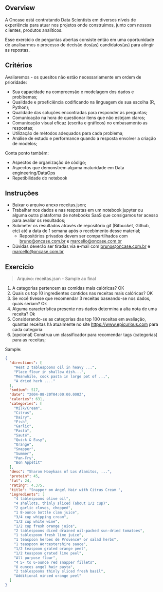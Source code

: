 ## Overview

A Oncase está contratando Data Scientists em diversos níveis de experiência para atuar nos projetos onde construimos, junto com nossos clientes, produtos analíticos.

Esse exercício de perguntas abertas consiste então em uma oportunidade de analisarmos o processo de decisão dos(as) candidatos(as) para atingir as repostas. 

## Critérios

Avaliaremos - os quesitos não estão necessariamente em ordem de prioridade:

* Sua capacidade na compreensão e modelagem dos dados e problbemas;
* Qualidade e proeficiência codificando na linguagem de sua escolha (R, Python);
* Qualidade das soluções encontradas para responder às perguntas;
* Comunicação na hora de questionar itens que não estejam claros;
* Comunicação visual eficaz (escrita e gráficos) no embasamento as respostas;
* Utilização de métodos adequados para cada problema;
* Análise de estudo e performance quando a resposta envolver a criação de modelos;

Conta ponto também:

* Aspectos de organização de código;
* Aspectos que demonstrem alguma maturidade em Data engineering/DataOps
* Repetibilidade do notebook

## Instruções

* Baixar o arquivo anexo receitas.json;
* Trabalhar nos dados e nas respostas em um notebook jupyter ou alguma outra plataforma de notebooks SaaS que consigamos ter acesso para avaliar os resultados;
* Submeter os resultados através de repositório git (Bitbucket, Github, etc) até a data de 1 semana após o recebimento desse material;
    * Repositórios privados devem ser compartilhados com bruno@oncase.com.br e marcello@oncase.com.br
* Dúvidas deverão ser tiradas via e-mail com bruno@oncase.com.br e marcello@oncase.com.br

## Exercício

> Arquivo: receitas.json - Sample ao final

1. A categorias pertencem as comidas mais calóricas? OK
2. Quais os top 10 ingredientes contidos nas receitas mais calóricas? OK
3. Se você tivesse que recomendar 3 receitas baseando-se nos dados, quais seriam? Ok
4. Alguma característica presente nos dados determina a alta nota de uma receita? Ok
5. Considerando-se as categorias das top 100 receitas em avaliação, quantas receitas há atualmente no site https://www.epicurious.com para cada categoria
6. [opcional] Construa um classificador para recomendar tags (categorias) para as receitas;

Sample:

```json
{
  "directions": [
    "Heat 2 tablespoons oil in heavy ...",
    "Place flour in shallow dish...",
    "Meanwhile, cook pasta in large pot of ...",
    "A dried herb ...."
  ],
  "sodium": 517,
  "date": "2004-08-20T04:00:00.000Z",
  "calories": 631,
  "categories": [
    "Milk/Cream",
    "Citrus",
    "Dairy",
    "Fish",
    "Garlic",
    "Pasta",
    "Sauté",
    "Quick & Easy",
    "Orange",
    "Snapper",
    "Summer",
    "Pan-Fry",
    "Bon Appétit"
  ],
  "desc": "Sharon Hooykaas of Los Alamitos, ...",
  "protein": 45,
  "fat": 24,
  "rating": 4.375,
  "title": "Snapper on Angel Hair with Citrus Cream ",
  "ingredients": [
    "4 tablespoons olive oil",
    "4 shallots, thinly sliced (about 1/2 cup)",
    "2 garlic cloves, chopped",
    "1 8-ounce bottle clam juice",
    "3/4 cup whipping cream",
    "1/2 cup white wine",
    "1/2 cup fresh orange juice",
    "2 tablespoons diced drained oil-packed sun-dried tomatoes",
    "1 tablespoon fresh lime juice",
    "1 teaspoon herbes de Provence* or salad herbs",
    "1 teaspoon Worcestershire sauce",
    "1/2 teaspoon grated orange peel",
    "1/2 teaspoon grated lime peel",
    "All purpose flour",
    "4 5- to 6-ounce red snapper fillets",
    "8 ounces angel hair pasta",
    "2 tablespoons thinly sliced fresh basil",
    "Additional minced orange peel"
  ]
}
```

